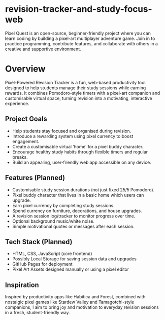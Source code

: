 # revision-tracker-and-study-focus-web

Pixel Quest is an open-source, beginner-friendly project where you can learn coding by building a pixel-art multiplayer adventure game. Join in to practice programming, contribute features, and collaborate with others in a creative and supportive environment.

# Overview

Pixel-Powered Revision Tracker is a fun, web-based productivity tool designed to help students manage their study sessions while earning rewards. It combines Pomodoro-style timers with a pixel-art companion and customisable virtual space, turning revision into a motivating, interactive experience.

## Project Goals

- Help students stay focused and organised during revision.
- Introduce a rewarding system using pixel currency to boost engagement.
- Create a customisable virtual ‘home’ for a pixel buddy character.
- Encourage healthy study habits through flexible timers and regular breaks.
- Build an appealing, user-friendly web app accessible on any device.

## Features (Planned)

- Customisable study session durations (not just fixed 25/5 Pomodoro).
- Pixel buddy character that lives in a basic home which users can upgrade.
- Earn pixel currency by completing study sessions.
- Spend currency on furniture, decorations, and house upgrades.
- A revision session log/tracker to monitor progress over time.
- Optional background music/white noise.
- Simple motivational quotes or messages after each session.

## Tech Stack (Planned)
- HTML, CSS, JavaScript (core frontend)
- Possibly Local Storage for saving session data and upgrades
- GitHub Pages for deployment
- Pixel Art Assets designed manually or using a pixel editor

## Inspiration
Inspired by productivity apps like Habitica and Forest, combined with nostalgic pixel games like Stardew Valley and Tamagotchi-style companions, I aim to bring joy and motivation to everyday revision sessions in a fresh, student-friendly way.

